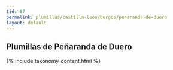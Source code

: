 ```yaml
---
tid: 87
permalink: plumillas/castilla-leon/burgos/penaranda-de-duero
layout: default
---
```

## Plumillas de Peñaranda de Duero
{% include taxonomy_content.html %}
